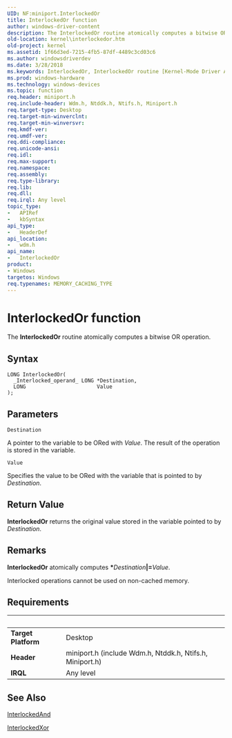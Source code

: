 ```yaml
---
UID: NF:miniport.InterlockedOr
title: InterlockedOr function
author: windows-driver-content
description: The InterlockedOr routine atomically computes a bitwise OR operation.
old-location: kernel\interlockedor.htm
old-project: kernel
ms.assetid: 1f66d3ed-7215-4fb5-87df-4489c3cd03c6
ms.author: windowsdriverdev
ms.date: 3/28/2018
ms.keywords: InterlockedOr, InterlockedOr routine [Kernel-Mode Driver Architecture], k102_05d8ca48-ab6f-46ae-b026-cb2aaf6f37aa.xml, kernel.interlockedor, wdm/InterlockedOr
ms.prod: windows-hardware
ms.technology: windows-devices
ms.topic: function
req.header: miniport.h
req.include-header: Wdm.h, Ntddk.h, Ntifs.h, Miniport.h
req.target-type: Desktop
req.target-min-winverclnt: 
req.target-min-winversvr: 
req.kmdf-ver: 
req.umdf-ver: 
req.ddi-compliance: 
req.unicode-ansi: 
req.idl: 
req.max-support: 
req.namespace: 
req.assembly: 
req.type-library: 
req.lib: 
req.dll: 
req.irql: Any level
topic_type:
-	APIRef
-	kbSyntax
api_type:
-	HeaderDef
api_location:
-	wdm.h
api_name:
-	InterlockedOr
product:
- Windows
targetos: Windows
req.typenames: MEMORY_CACHING_TYPE
---
```



# InterlockedOr function
The <b>InterlockedOr</b> routine atomically computes a bitwise OR operation.

## Syntax

```
LONG InterlockedOr(
  _Interlocked_operand_ LONG *Destination,
  LONG                       Value
);
```

## Parameters

`Destination`

A pointer to the variable to be ORed with <i>Value</i>. The result of the operation is stored in the variable.

`Value`

Specifies the value to be ORed with the variable that is pointed to by <i>Destination</i>.


## Return Value

<b>InterlockedOr</b> returns the original value stored in the variable pointed to by <i>Destination</i>.

## Remarks

<b>InterlockedOr</b> atomically computes <b>*</b><i>Destination</i><b>|=</b><i>Value</i>. 

Interlocked operations cannot be used on non-cached memory.

## Requirements
| &nbsp; | &nbsp; |
| ---- |:---- |
| **Target Platform** | Desktop |
| **Header** | miniport.h (include Wdm.h, Ntddk.h, Ntifs.h, Miniport.h) |
| **IRQL** | Any level |

## See Also

<a href="https://msdn.microsoft.com/library/windows/hardware/ff547844">InterlockedAnd</a>



<a href="https://msdn.microsoft.com/library/windows/hardware/ff547933">InterlockedXor</a>
